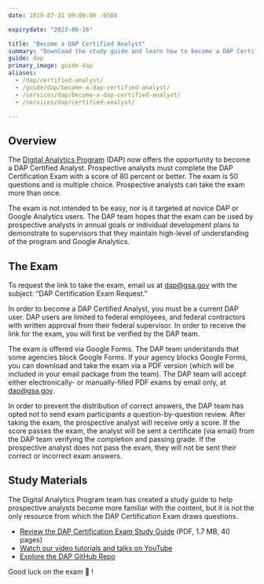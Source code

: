 ```yaml
---
date: 2019-07-31 09:00:00 -0500

expirydate: "2023-06-16"

title: "Become a DAP Certified Analyst"
summary: "Download the study guide and learn how to become a DAP Certified Analyst at your federal agency."
guide: dap
primary_image: guide-dap
aliases:
  - /dap/certified-analyst/
  - /guide/dap/become-a-dap-certified-analyst/
  - /services/dap/become-a-dap-certified-analyst/
  - /services/dap/certified-analyst/

---
```


## Overview

The [Digital Analytics Program](https://digital.gov/services/dap/) (DAP) now offers the opportunity to become a DAP Certified Analyst. Prospective analysts must complete the DAP Certification Exam with a score of 80 percent or better. The exam is 50 questions and is multiple choice. Prospective analysts can take the exam more than once. 

The exam is not intended to be easy, nor is it targeted at novice DAP or Google Analytics users. The DAP team hopes that the exam can be used by prospective analysts in annual goals or individual development plans to demonstrate to supervisors that they maintain high-level of understanding of the program and Google Analytics. 

## The Exam

To request the link to take the exam, email us at [dap@gsa.gov](mailto:dap@gsa.gov) with the subject: “DAP Certification Exam Request.” 

In order to become a DAP Certified Analyst, you must be a current DAP user. DAP users are limited to federal employees, and federal contractors with written approval from their federal supervisor. In order to receive the link for the exam, you will first be verified by the DAP team.

The exam is offered via Google Forms. The DAP team understands that some agencies block Google Forms. If your agency blocks Google Forms, you can download and take the exam via a PDF version (which will be included in your email package from the team). The DAP team will accept either electronically- or manually-filled PDF exams by email only, at [dap@gsa.gov](mailto:dap@gsa.gov). 

In order to prevent the distribution of correct answers, the DAP team has opted not to send exam participants a question-by-question review. After taking the exam, the prospective analyst will receive only a score. If the score passes the exam, the analyst will be sent a certificate (via email) from the DAP team verifying the completion and passing grade. If the prospective analyst does not pass the exam, they will not be sent their correct or incorrect exam answers. 

## Study Materials

The Digital Analytics Program team has created a study guide to help prospective analysts become more familiar with the content, but it is not the only resource from which the DAP Certification Exam draws questions.

- [Review the DAP Certification Exam Study Guide](https://github.com/digital-analytics-program/gov-wide-code/blob/master/documentation/Certified_Analyst_Study_Guide.pdf) (PDF, 1.7 MB, 40 pages) 
- [Watch our video tutorials and talks on YouTube](https://www.youtube.com/playlist?list=PLd9b-GuOJ3nEz1NYl66orgVZIu17laKba) 
- [Explore the DAP GitHub Repo](https://github.com/digital-analytics-program/gov-wide-code) 

Good luck on the exam :tada: !
